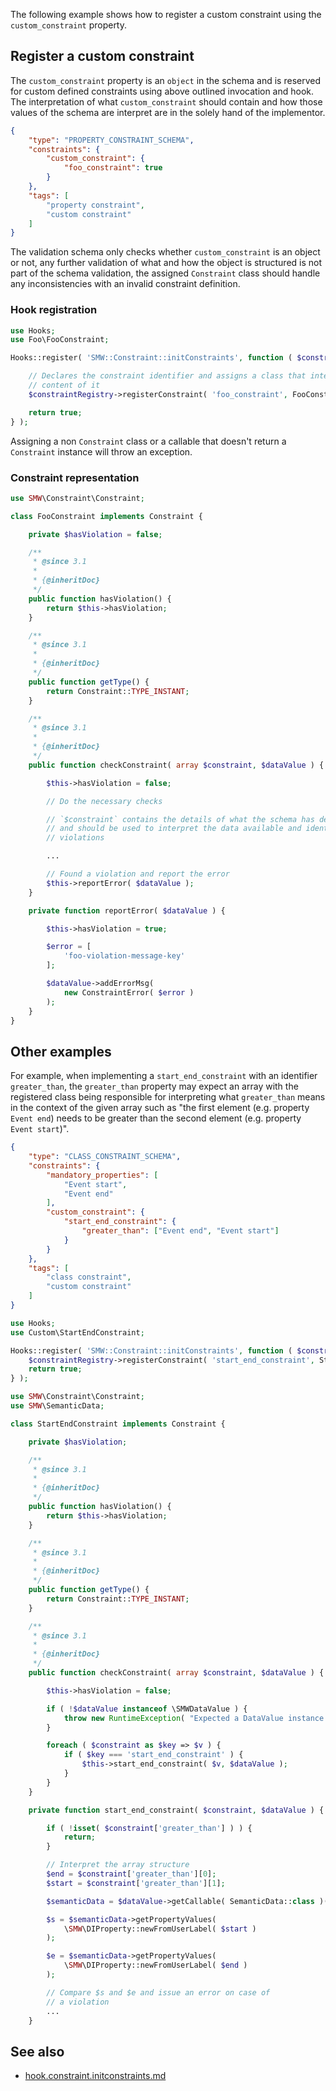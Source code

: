 The following example shows how to register a custom constraint using the `custom_constraint` property.

## Register a custom constraint

The `custom_constraint` property is an `object` in the schema and is reserved for custom defined constraints using above outlined invocation and hook. The interpretation of what `custom_constraint` should contain and how those values of the schema are interpret are in the solely hand of the implementor.

```json
{
	"type": "PROPERTY_CONSTRAINT_SCHEMA",
	"constraints": {
		"custom_constraint": {
			"foo_constraint": true
		}
	},
	"tags": [
		"property constraint",
		"custom constraint"
	]
}
```
The validation schema only checks whether `custom_constraint` is an object or not, any further validation of what and how the object is structured is not part of the schema validation, the assigned `Constraint` class should handle any inconsistencies with an invalid constraint definition.

### Hook registration

```php
use Hooks;
use Foo\FooConstraint;

Hooks::register( 'SMW::Constraint::initConstraints', function ( $constraintRegistry ) {

	// Declares the constraint identifier and assigns a class that interprets the
	// content of it
	$constraintRegistry->registerConstraint( 'foo_constraint', FooConstraint::class );

	return true;
} );
```

Assigning a non `Constraint` class or a callable that doesn't return a `Constraint` instance will throw an exception.

### Constraint representation

```php
use SMW\Constraint\Constraint;

class FooConstraint implements Constraint {

	private $hasViolation = false;

	/**
	 * @since 3.1
	 *
	 * {@inheritDoc}
	 */
	public function hasViolation() {
		return $this->hasViolation;
	}

	/**
	 * @since 3.1
	 *
	 * {@inheritDoc}
	 */
	public function getType() {
		return Constraint::TYPE_INSTANT;
	}

	/**
	 * @since 3.1
	 *
	 * {@inheritDoc}
	 */
	public function checkConstraint( array $constraint, $dataValue ) {

		$this->hasViolation = false;

		// Do the necessary checks

		// `$constraint` contains the details of what the schema has defined
		// and should be used to interpret the data available and identify any
		// violations

		...

		// Found a violation and report the error
		$this->reportError( $dataValue );
	}

	private function reportError( $dataValue ) {

		$this->hasViolation = true;

		$error = [
			'foo-violation-message-key'
		];

		$dataValue->addErrorMsg(
			new ConstraintError( $error )
		);
	}
}
```

## Other examples

For example, when implementing a `start_end_constraint` with an identifier `greater_than`, the `greater_than` property may expect an array with the registered class being responsible for interpreting what `greater_than` means in the context of the given array such as "the first element (e.g. property `Event end`) needs to be greater than the second element (e.g. property `Event start`)".


```json
{
	"type": "CLASS_CONSTRAINT_SCHEMA",
	"constraints": {
        "mandatory_properties": [
            "Event start",
            "Event end"
        ],
		"custom_constraint": {
			"start_end_constraint": {
				"greater_than": ["Event end", "Event start"]
			}
		}
	},
	"tags": [
		"class constraint",
		"custom constraint"
	]
}
```

```php
use Hooks;
use Custom\StartEndConstraint;

Hooks::register( 'SMW::Constraint::initConstraints', function ( $constraintRegistry ) {
	$constraintRegistry->registerConstraint( 'start_end_constraint', StartEndConstraint::class );
	return true;
} );
```

```php
use SMW\Constraint\Constraint;
use SMW\SemanticData;

class StartEndConstraint implements Constraint {

	private $hasViolation;

	/**
	 * @since 3.1
	 *
	 * {@inheritDoc}
	 */
	public function hasViolation() {
		return $this->hasViolation;
	}

	/**
	 * @since 3.1
	 *
	 * {@inheritDoc}
	 */
	public function getType() {
		return Constraint::TYPE_INSTANT;
	}

	/**
	 * @since 3.1
	 *
	 * {@inheritDoc}
	 */
	public function checkConstraint( array $constraint, $dataValue ) {

		$this->hasViolation = false;

		if ( !$dataValue instanceof \SMWDataValue ) {
			throw new RuntimeException( "Expected a DataValue instance!" );
		}

		foreach ( $constraint as $key => $v ) {
			if ( $key === 'start_end_constraint' ) {
				$this->start_end_constraint( $v, $dataValue );
			}
		}
	}

	private function start_end_constraint( $constraint, $dataValue ) {

		if ( !isset( $constraint['greater_than'] ) ) {
			return;
		}

		// Interpret the array structure
		$end = $constraint['greater_than'][0];
		$start = $constraint['greater_than'][1];

		$semanticData = $dataValue->getCallable( SemanticData::class )();

		$s = $semanticData->getPropertyValues(
			\SMW\DIProperty::newFromUserLabel( $start )
		);

		$e = $semanticData->getPropertyValues(
			\SMW\DIProperty::newFromUserLabel( $end )
		);

		// Compare $s and $e and issue an error on case of
		// a violation
		...
	}
```

## See also

- [hook.constraint.initconstraints.md][hook.constraint.initconstraints]

[hook.constraint.initconstraints]:https://github.com/SemanticMediaWiki/SemanticMediaWiki/blob/master/docs/technical/hooks/hook.constraint.initconstraints.md
